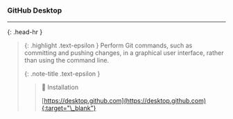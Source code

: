 ### GitHub Desktop
<hr>{: .head-hr }

> {: .highlight .text-epsilon }
> Perform Git commands, such as committing and pushing changes, in a graphical user interface, rather than using the command line.
>
>
> {: .note-title .text-epsilon } 
>> 🔲 Installation
>>
>> [https://desktop.github.com](https://desktop.github.com){:target="\_blank"}
